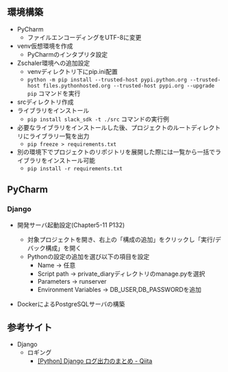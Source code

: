## 環境構築
* PyCharm
    * ファイルエンコーディングをUTF-8に変更
* venv仮想環境を作成
    * PyCharmのインタプリタ設定
* Zschaler環境への追加設定
    * venvディレクトリ下にpip.ini配置
    * ```python -m pip install --trusted-host pypi.python.org --trusted-host files.pythonhosted.org --trusted-host pypi.org --upgrade pip``` コマンドを実行
* srcディレクトリ作成
* ライブラリをインストール
    * ```pip install slack_sdk -t ./src``` コマンドの実行例
* 必要なライブラリをインストールした後、プロジェクトのルートディレクトリにライブラリ一覧を出力
    * ```pip freeze > requirements.txt```
* 別の環境下でプロジェクトのリポジトリを展開した際には一覧から一括でライブラリをインストール可能
    * ```pip install -r requirements.txt```
    
## PyCharm
### Django
* 開発サーバ起動設定(Chapter5-11 P132)
  * 対象プロジェクトを開き、右上の「構成の追加」をクリックし「実行/デバック構成」を開く
  * Pythonの設定の追加を選び以下の項目を設定
    * Name -> 任意
    * Script path -> private_diaryディレクトリのmanage.pyを選択
    * Parameters -> runserver
    * Environment Variables -> DB_USER,DB_PASSWORDを追加

* DockerによるPostgreSQLサーバの構築


## 参考サイト
* Django
  * ロギング
    * [[Python] Django ログ出力のまとめ - Qiita](https://qiita.com/okoppe8/items/3e8ab77c5801a7d21991)
  
